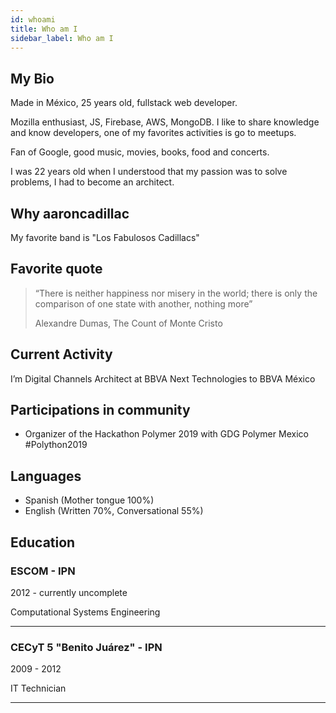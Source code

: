 ```yaml
---
id: whoami
title: Who am I
sidebar_label: Who am I
---
```

## My Bio

Made in México, 25 years old, fullstack web developer.

Mozilla enthusiast, JS, Firebase, AWS, MongoDB. I like to share knowledge and know developers, one of my favorites activities is go to meetups.

Fan of Google, good music, movies, books, food and concerts.

I was 22 years old when I understood that my passion was to solve problems, I had to become an architect.

## Why aaroncadillac

My favorite band is "Los Fabulosos Cadillacs"

## Favorite quote

> “There is neither happiness nor misery in the world; there is only the comparison of one state with another, nothing more”
>
> Alexandre Dumas, The Count of Monte Cristo

## Current Activity

I’m Digital Channels Architect at BBVA Next Technologies to BBVA México

## Participations in community

- Organizer of the Hackathon Polymer 2019 with GDG Polymer Mexico #Polython2019
  
## Languages

- Spanish (Mother tongue 100%)
- English (Written 70%, Conversational 55%)

## Education

### ESCOM - IPN

2012 - currently uncomplete

Computational Systems Engineering

---

### CECyT 5 "Benito Juárez" - IPN

2009 - 2012

IT Technician

---
